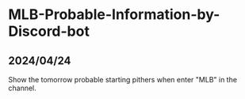 # MLB-Probable-Information-by-Discord-bot
## 2024/04/24
Show the tomorrow probable starting pithers when enter "MLB" in the channel.